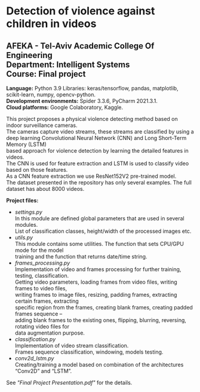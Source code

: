 # Detection of violence against children in videos
## AFEKA - Tel-Aviv Academic College Of Engineering<br/>Department: Intelligent Systems<br/>Course: Final project

**Language:** Python 3.9 Libraries: keras/tensorflow, pandas, matplotlib, scikit-learn, numpy, opencv-python.<br/>
**Development environments:** Spider 3.3.6, PyCharm 2021.3.1.<br/>
**Cloud platforms:** Google Colaboratory, Kaggle.<br/>

This project proposes a physical violence detecting method based on indoor surveillance cameras.<br/> 
The cameras capture video streams, these streams are classified by using a deep learning Convolutional Neural Network (CNN) and Long Short-Term Memory (LSTM)<br/> 
based approach for violence detection by learning the detailed features in videos.<br/> 
The CNN is used for feature extraction and LSTM is used to classify video based on those features.<br/>
As a CNN feature extraction we use ResNet152V2 pre-trained model.<br/>
The dataset presented in the repository has only several examples. The full dataset has about 8000 videos.

**Project files:**<br/>
* *settings.py*<br/>
In this module are defined global parameters that are used in several modules.<br/>
List of classification classes, height/width of the processed images etc.<br/>
* *utils.py*<br/>
This module contains some utilities. The function that sets CPU/GPU mode for the model<br/>
training and the function that returns date/time string.<br/>
* *frames_processing.py*<br/>
Implementation of video and frames processing for further training, testing, classification.<br/>
Getting video parameters, loading frames from video files, writing frames to video files,<br/>
writing frames to image files, resizing, padding frames, extracting certain frames, extracting<br/>
specific region from the frames, creating blank frames, creating padded frames sequence –<br/>
adding blank frames to the existing ones, flipping, blurring, reversing, rotating video files for<br/>
data augmentation purpose.<br/>
* *classification.py*<br/>
Implementation of video stream classification.<br/>
Frames sequence classification, windowing, models testing.<br/>
* *conv2d_lstm.py*<br/>
Creating/training a model based on combination of the architectures “Conv2D” and “LSTM”.<br/>

See *"Final Project Presentation.pdf"* for the details.

